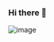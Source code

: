 ### Hi there 👋

![image](https://user-images.githubusercontent.com/112112671/204854010-74329b90-85a0-40f5-bae6-68c264ea473f.png)



<!--


- 🔭 I’m currently working on ...
- 🌱 I’m currently learning ...
- 👯 I’m looking to collaborate on ...
- 🤔 I’m looking for help with ...
- 💬 Ask me about ...
- 📫 How to reach me: ...
- 😄 Pronouns: ...
- ⚡ Fun fact: ...
-->
